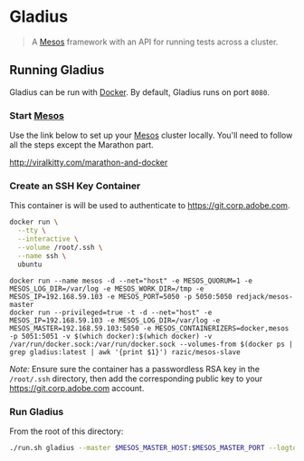 # Gladius

> A [Mesos] framework with an API for running tests across a cluster.

## Running Gladius

Gladius can be run with [Docker]. By default, Gladius runs on port `8080`.

### Start [Mesos]

Use the link below to set up your [Mesos] cluster locally. You'll need to follow
all the steps except the Marathon part.

http://viralkitty.com/marathon-and-docker

### Create an SSH Key Container

This container is will be used to authenticate to https://git.corp.adobe.com.

```bash
docker run \
  --tty \
  --interactive \
  --volume /root/.ssh \
  --name ssh \
  ubuntu
```

```
docker run --name mesos -d --net="host" -e MESOS_QUORUM=1 -e MESOS_LOG_DIR=/var/log -e MESOS_WORK_DIR=/tmp -e MESOS_IP=192.168.59.103 -e MESOS_PORT=5050 -p 5050:5050 redjack/mesos-master
docker run --privileged=true -t -d --net="host" -e MESOS_IP=192.168.59.103 -e MESOS_LOG_DIR=/var/log -e MESOS_MASTER=192.168.59.103:5050 -e MESOS_CONTAINERIZERS=docker,mesos -p 5051:5051 -v $(which docker):$(which docker) -v /var/run/docker.sock:/var/run/docker.sock --volumes-from $(docker ps | grep gladius:latest | awk '{print $1}') razic/mesos-slave
```

*Note:* Ensure sure the container has a passwordless RSA key in the
`/root/.ssh` directory, then add the corresponding public key to your
https://git.corp.adobe.com account.

###  Run Gladius

From the root of this directory:

```bash
./run.sh gladius --master $MESOS_MASTER_HOST:$MESOS_MASTER_PORT --logtostderr
```

[Docker]: https://docker.com
[Mesos]: http://mesos.apache.org/
